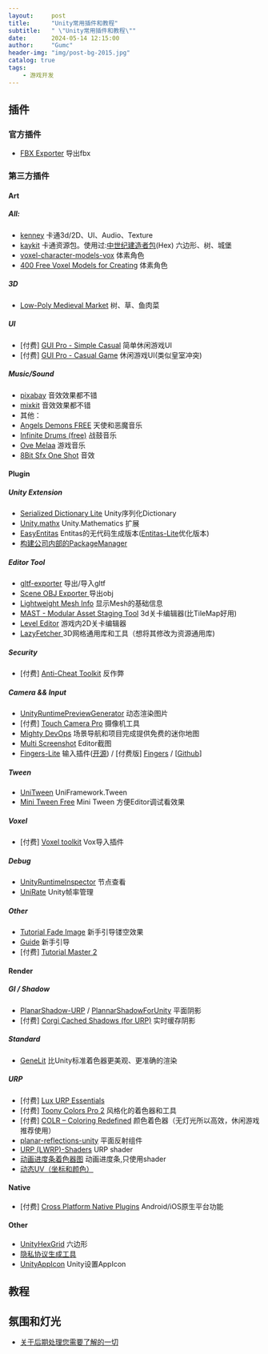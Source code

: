 ```yaml
---
layout:     post
title:      "Unity常用插件和教程"
subtitle:   " \"Unity常用插件和教程\""
date:       2024-05-14 12:15:00
author:     "Gumc"
header-img: "img/post-bg-2015.jpg"
catalog: true
tags:
    - 游戏开发
---
```

## 插件

### 官方插件

* [FBX Exporter](https://docs.unity3d.com/Packages/com.unity.formats.fbx@2.0/manual/exporting.html) 导出fbx

### 第三方插件

#### Art

##### All:

* [kenney](https://kenney.nl/assets/) 卡通3d/2D、UI、Audio、Texture
* [kaykit](https://kaylousberg.com/#3D) 卡通资源包。使用过:[中世纪建造者包](https://kaylousberg.itch.io/kaykit-medieval-builder-pack)(Hex) 六边形、树、城堡
* [voxel-character-models-vox](https://opengameart.org/content/voxel-character-models-vox) 体素角色
* [400 Free Voxel Models for Creating](https://www.megavoxels.com/news/400-free-voxel-models-for-creating-voxel-art-and-games/) 体素角色

##### 3D

* [Low-Poly Medieval Market](https://assetstore.unity.com/packages/3d/environments/low-poly-medieval-market-262473) 树、草、鱼肉菜

##### UI

* [付费] [GUI Pro - Simple Casual](https://assetstore.unity.com/packages/2d/gui/icons/gui-pro-simple-casual-203399) 简单休闲游戏UI
* [付费] [GUI Pro - Casual Game](https://assetstore.unity.com/packages/2d/gui/gui-pro-casual-game-176695) 休闲游戏UI(类似皇室冲突)

##### Music/Sound

* [pixabay](https://pixabay.com/music/search/slow/) 音效效果都不错
* [mixkit](https://mixkit.co/free-sound-effects/click/) 音效效果都不错
* 其他：
* [Angels Demons FREE](https://assetstore.unity.com/packages/audio/music/orchestral/angels-demons-free-42583) 天使和恶魔音乐
* [Infinite Drums (free)](https://assetstore.unity.com/packages/audio/music/orchestral/infinite-drums-free-77343) 战鼓音乐
* [Ove Melaa](https://opengameart.org/content/oves-essential-game-audio-pack-collection-160-files-updated) 游戏音乐
* [8Bit Sfx One Shot](https://assetstore.unity.com/packages/audio/sound-fx/8bit-sfx-one-shot-264526) 音效

#### Plugin

##### Unity Extension

* [Serialized Dictionary Lite](https://assetstore.unity.com/packages/tools/utilities/serialized-dictionary-lite-110992) Unity序列化Dictionary
* [Unity.mathx](https://github.com/ltmx/Unity.mathx) Unity.Mathematics 扩展
* [EasyEntitas](https://github.com/sonilyan/EasyEntitas) Entitas的无代码生成版本([Entitas-Lite](https://github.com/rocwood/Entitas-Lite)优化版本)
* [构建公司内部的PackageManager](https://cloud.tencent.com/developer/article/2086298)

##### Editor Tool

* [gltf-exporter](https://github.com/Plattar/gltf-exporter) 导出/导入gltf
* [Scene OBJ Exporter ](https://assetstore.unity.com/packages/tools/utilities/scene-obj-exporter-22250#content) 导出obj
* [Lightweight Mesh Info](https://assetstore.unity.com/packages/tools/utilities/lightweight-mesh-info-277515) 显示Mesh的基础信息
* [MAST - Modular Asset Staging Tool](https://assetstore.unity.com/packages/tools/level-design/mast-modular-asset-staging-tool-154939) 3d关卡编辑器(比TileMap好用)
* [Level Editor](https://github.com/taesiri/Tokyo?tab=readme-ov-file) 游戏内2D关卡编辑器
* [LazyFetcher ](https://github.com/wafflesgama/LazyFetcher) 3D网格通用库和工具（想将其修改为资源通用库)

##### Security

* [付费] [Anti-Cheat Toolkit](https://assetstore.unity.com/packages/tools/utilities/anti-cheat-toolkit-2023-202695#releases) 反作弊

##### Camera && Input

* [UnityRuntimePreviewGenerator](https://github.com/yasirkula/UnityRuntimePreviewGenerator) 动态渲染图片
* [付费] [Touch Camera Pro](https://assetstore.unity.com/packages/tools/camera/touch-camera-pro-2024-easy-mobile-desktop-camera-controller-194808#content) 摄像机工具
* [Mighty DevOps](https://assetstore.unity.com/packages/tools/utilities/mighty-devops-minimap-bookmarks-screenshots-and-more-267512)  场景导航和项目完成提供免费的迷你地图
* [Multi Screenshot](https://assetstore.unity.com/packages/tools/utilities/multi-screenshot-249566) Editor截图
* [Fingers-Lite](https://assetstore.unity.com/packages/tools/input-management/fingers-lite-free-finger-touch-gestures-for-unity-64276) 输入插件([开源](https://github.com/DigitalRuby/FingersGestures)) / [付费版] [Fingers](https://assetstore.unity.com/packages/tools/input-management/fingers-touch-gestures-for-unity-41076) / [[Github](https://github.com/MrBaoquan/UNIHper)]

##### Tween

* [UniTween](https://github.com/gmhevinci/UniFramework/blob/main/UniFramework/UniTween) UniFramework.Tween
* [Mini Tween Free](https://assetstore.unity.com/packages/tools/animation/mini-tween-free-281591) Mini Tween 方便Editor调试看效果

##### Voxel

* [付费] [Voxel toolkit](https://assetstore.unity.com/packages/tools/modeling/voxel-toolkit-magicavoxel-importer-247538) Vox导入插件

##### Debug

* [UnityRuntimeInspector](https://github.com/yasirkula/UnityRuntimeInspector) 节点查看
* [UniRate](https://github.com/renanwolf/UniRate) Unity帧率管理

##### Other

* [Tutorial Fade Image](https://github.com/Akinat0/TUTORIAL_FADE/tree/master) 新手引导镂空效果
* [Guide](https://github.com/GREAT1217/Unity_FunctionTest/tree/master) 新手引导
* [付费] [Tutorial Master 2](https://assetstore.unity.com/packages/tools/game-toolkits/tutorial-master-2-65443)

#### Render

##### GI / Shadow

* [PlanarShadow-URP](https://github.com/czy-moyu/PlanarShadow-URP/tree/main) / [PlannarShadowForUnity](https://github.com/ozlael/PlannarShadowForUnity) 平面阴影
* [付费] [Corgi Cached Shadows (for URP)](https://assetstore.unity.com/packages/tools/particles-effects/corgi-cached-shadows-for-urp-246936) 实时缓存阴影

##### Standard

* [GeneLit](https://github.com/momoma-null/GeneLit)  比Unity标准着色器更美观、更准确的渲染

##### URP

* [付费] [Lux URP Essentials](https://assetstore.unity.com/packages/vfx/shaders/lux-urp-essentials-150355)
* [付费] [Toony Colors Pro 2](https://assetstore.unity.com/packages/vfx/shaders/toony-colors-pro-2-8105)  风格化的着色器和工具
* [付费] [COLR – Coloring Redefined](https://assetstore.unity.com/packages/vfx/shaders/colr-coloring-redefined-57591#description) 颜色着色器（无灯光所以高效，休闲游戏推荐使用）
* [planar-reflections-unity](https://github.com/eldskald/planar-reflections-unity) 平面反射组件
* [URP (LWRP)-Shaders](https://github.com/marcozakaria/URP-LWRP-Shaders/tree/master) URP shader
* [动画进度条着色器图](https://github.com/MirzaBeig/Animated-Progress-Bar-Shader-Graph) 动画进度条,只使用shader
* [动态UV（坐标和颜色）](https://assetstore.unity.com/packages/tools/utilities/dynamic-uv-coordinates-colors-212742)

#### Native

* [付费] [Cross Platform Native Plugins](https://assetstore.unity.com/packages/tools/integration/*cross-platform-native-plugins-essential-kit-mobile-ios-android-140111) Android/iOS原生平台功能

#### Other

* [UnityHexGrid](https://github.com/inca/UnityHexGrid/tree/master) 六边形
* [隐私协议生成工具](https://app-privacy-policy-generator.firebaseapp.com/#)
* [UnityAppIcon](https://github.com/shellyHBG/UnityAppIcon) Unity设置AppIcon

## 教程

## 氛围和灯光

* [关于后期处理您需要了解的一切](https://www.youtube.com/watch?v=yQMywArQfyY)
